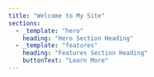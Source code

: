 ```yaml
---
title: "Welcome to My Site"
sections:
  - _template: "hero"
    heading: "Hero Section Heading"
  - _template: "features"
    heading: "Features Section Heading"
    buttonText: "Learn More"
---
```

